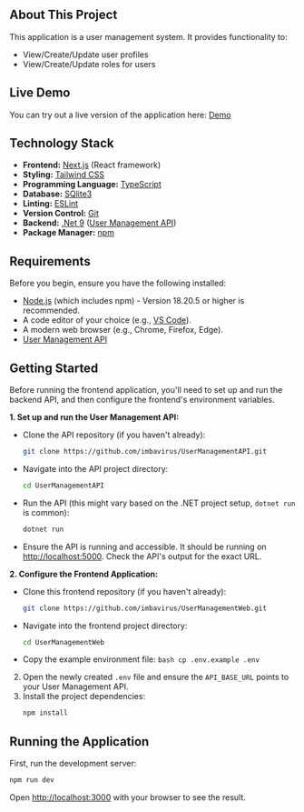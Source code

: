 ## About This Project

This application is a user management system. It provides functionality to:
- View/Create/Update user profiles
- View/Create/Update roles for users

## Live Demo

You can try out a live version of the application here: [Demo](https://user-management.home.infernos.co.za)

## Technology Stack

- **Frontend:** [Next.js](https://nextjs.org/) (React framework)
- **Styling:** [Tailwind CSS](https://tailwindcss.com/)
- **Programming Language:** [TypeScript](https://www.typescriptlang.org/)
- **Database:** [SQlite3](https://www.sqlite.org/index.html)
- **Linting:** [ESLint](https://eslint.org/)
- **Version Control:** [Git](https://git-scm.com/)
- **Backend:** [.Net 9](https://dotnet.microsoft.com/en-us) ([User Management API](https://github.com/imbavirus/UserManagementAPI))
- **Package Manager:** [npm](https://www.npmjs.com/)

## Requirements

Before you begin, ensure you have the following installed:
- [Node.js](https://nodejs.org/) (which includes npm) - Version 18.20.5 or higher is recommended.
- A code editor of your choice (e.g., [VS Code](https://code.visualstudio.com/)).
- A modern web browser (e.g., Chrome, Firefox, Edge).
- [User Management API](https://github.com/imbavirus/UserManagementAPI)

## Getting Started

Before running the frontend application, you'll need to set up and run the backend API, and then configure the frontend's environment variables.

**1. Set up and run the User Management API:**
   - Clone the API repository (if you haven't already):
     ```bash
     git clone https://github.com/imbavirus/UserManagementAPI.git
     ```
   - Navigate into the API project directory:
     ```bash
     cd UserManagementAPI 
     ```
   - Run the API (this might vary based on the .NET project setup, `dotnet run` is common):
     ```bash
     dotnet run
     ```
   - Ensure the API is running and accessible. It should be running on [http://localhost:5000](http://localhost:5000). Check the API's output for the exact URL.

**2. Configure the Frontend Application:**
   - Clone this frontend repository (if you haven't already):
     ```bash
     git clone https://github.com/imbavirus/UserManagementWeb.git 
     ```
   - Navigate into the frontend project directory:
     ```bash
     cd UserManagementWeb
     ```
   - Copy the example environment file:
    ```bash
    cp .env.example .env
    ```
2.  Open the newly created `.env` file and ensure the `API_BASE_URL` points to your User Management API.
3.  Install the project dependencies:
    ```bash
    npm install
    ```
## Running the Application

First, run the development server:

```bash
npm run dev
```

Open [http://localhost:3000](http://localhost:3000) with your browser to see the result.
